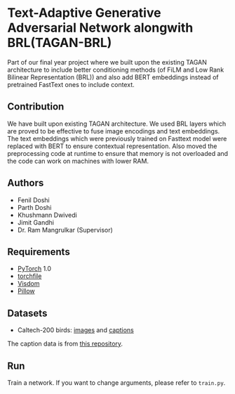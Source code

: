 # Text-Adaptive Generative Adversarial Network alongwith BRL(TAGAN-BRL)
Part of our final year project where we built upon the existing TAGAN architecture to include better conditioning methods (of FiLM and Low Rank Bilinear Representation (BRL)) and also add BERT embeddings instead of pretrained FastText ones to include context.

## Contribution
We have built upon existing TAGAN architecture. We used BRL layers which are proved to be effective to fuse image encodings and text embeddings. The text embeddings which were previously trained on Fasttext model were replaced with BERT to ensure contextual representation. Also moved the preprocessing code at runtime to ensure that memory is not overloaded and the code can work on machines with lower RAM. 

## Authors
- Fenil Doshi
- Parth Doshi
- Khushmann Dwivedi
- Jimit Gandhi
- Dr. Ram Mangrulkar (Supervisor)

## Requirements
- [PyTorch](https://github.com/pytorch/pytorch) 1.0
- [torchfile](https://github.com/bshillingford/python-torchfile)
- [Visdom](https://github.com/facebookresearch/visdom)
- [Pillow](https://pillow.readthedocs.io/en/4.2.x/)

## Datasets
- Caltech-200 birds: [images](http://www.vision.caltech.edu/visipedia/CUB-200-2011.html) and [captions](https://drive.google.com/file/d/0B0ywwgffWnLLLUc2WHYzM0Q2eWc/view?usp=sharing)

The caption data is from [this repository](https://github.com/reedscot/icml2016). 


## Run  
Train a network. If you want to change arguments, please refer to `train.py`.

